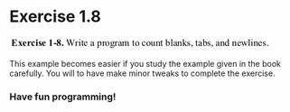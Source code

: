 # Exercise 1.8

![Problem Statement](prb_statement.png)

This example becomes easier if you study the example given in the book carefully. You will to have make minor tweaks to complete the exercise.

### Have fun programming!
